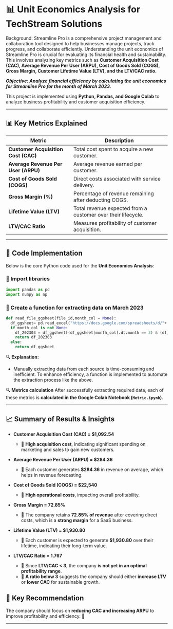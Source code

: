 
# 📊 Unit Economics Analysis for TechStream Solutions

Background: Streamline Pro is a comprehensive project management and collaboration tool designed to help businesses manage projects, track progress, and collaborate efficiently. Understanding the unit economics of Streamline Pro is crucial for evaluating its financial health and sustainability. This involves analyzing key metrics such as  **Customer Acquisition Cost (CAC), Average Revenue Per User (ARPU), Cost of Goods Sold (COGS), Gross Margin, Customer Lifetime Value (LTV), and the LTV/CAC ratio.**

***Objective:  Analyze financial efficiency by calculating the unit economics for Streamline Pro for the month of March 2023.***

This project is implemented using **Python, Pandas, and Google Colab** to analyze business profitability and customer acquisition efficiency.

---

## 📊 Key Metrics Explained

| Metric | Description |
|--------|------------|
| **Customer Acquisition Cost (CAC)** | Total cost spent to acquire a new customer. |
| **Average Revenue Per User (ARPU)** | Average revenue earned per customer. |
| **Cost of Goods Sold (COGS)** | Direct costs associated with service delivery. |
| **Gross Margin (%)** | Percentage of revenue remaining after deducting COGS. |
| **Lifetime Value (LTV)** | Total revenue expected from a customer over their lifecycle. |
| **LTV/CAC Ratio** | Measures profitability of customer acquisition. |


---

## 📜 Code Implementation

Below is the core Python code used for the **Unit Economics Analysis**:

### 🔹 Import libraries
```python
import pandas as pd
import numpy as np
```

### 🔹 Create a function for extracting data on March 2023
```python
def read_file_ggsheet(file_id,month_col = None):
  df_ggsheet= pd.read_excel("https://docs.google.com/spreadsheets/d/"+ file_id +"/export?format=xlsx")
  if month_col is not None:
    df_202303 = df_ggsheet[(df_ggsheet[month_col].dt.month == 3) & (df_ggsheet[month_col].dt.year == 2023)]
    return df_202303
  else:
    return df_ggsheet

```

🔍 **Explanation:**
- Manually extracting data from each source is time-consuming and inefficient. To enhance efficiency, a function is implemented to automate the extraction process like the above.

🔍 **Metrics calculation**
After successfully extracting required data, each of these metrics is **calculated in the Google Colab Notebook (`Metric.ipynb`)**.

---

## 📈 Summary of Results & Insights

- **Customer Acquisition Cost (CAC) = $1,092.54**  
  - 🔹 **High acquisition cost**, indicating significant spending on marketing and sales to gain new customers.  

- **Average Revenue Per User (ARPU) = $284.36**  
  - 🔹 Each customer generates **$284.36** in revenue on average, which helps in revenue forecasting.  

- **Cost of Goods Sold (COGS) = $22,540**  
  - 🔹 **High operational costs**, impacting overall profitability.  

- **Gross Margin = 72.85%**  
  - 🔹 The company retains **72.85% of revenue** after covering direct costs, which is a **strong margin** for a SaaS business.  

- **Lifetime Value (LTV) = $1,930.80**  
  - 🔹 Each customer is expected to generate **$1,930.80** over their lifetime, indicating their long-term value.  

- **LTV/CAC Ratio = 1.767**  
  - 🔹 Since **LTV/CAC < 3**, the company **is not yet in an optimal profitability range**.  
  - 🔹 **A ratio below 3** suggests the company should either **increase LTV** or **lower CAC** for sustainable growth.  

## 📢 Key Recommendation  
The company should focus on **reducing CAC and increasing ARPU** to improve profitability and efficiency. 🚀


---



